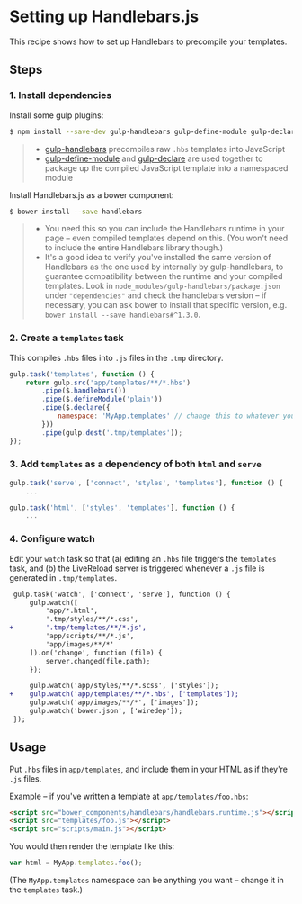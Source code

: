 # Setting up Handlebars.js

This recipe shows how to set up Handlebars to precompile your templates.


## Steps


### 1. Install dependencies

Install some gulp plugins:

```sh
$ npm install --save-dev gulp-handlebars gulp-define-module gulp-declare
```

> * [gulp-handlebars](https://github.com/lazd/gulp-handlebars) precompiles raw `.hbs` templates into JavaScript
> * [gulp-define-module](https://github.com/wbyoung/gulp-define-module) and [gulp-declare](https://github.com/lazd/gulp-declare) are used together to package up the compiled JavaScript template into a namespaced module

Install Handlebars.js as a bower component:

```sh
$ bower install --save handlebars
```

> * You need this so you can include the Handlebars runtime in your page – even compiled templates depend on this. (You won't need to include the entire Handlebars library though.)
> * It's a good idea to verify you've installed the same version of Handlebars as the one used by internally by gulp-handlebars, to guarantee compatibility between the runtime and your compiled templates. Look in `node_modules/gulp-handlebars/package.json` under `"dependencies"` and check the handlebars version – if necessary, you can ask bower to install that specific version, e.g. `bower install --save handlebars#^1.3.0`.


### 2. Create a `templates` task

This compiles `.hbs` files into `.js` files in the `.tmp` directory.

```js
gulp.task('templates', function () {
    return gulp.src('app/templates/**/*.hbs')
        .pipe($.handlebars())
        .pipe($.defineModule('plain'))
        .pipe($.declare({
            namespace: 'MyApp.templates' // change this to whatever you want
        }))
        .pipe(gulp.dest('.tmp/templates'));
});
```


### 3. Add `templates` as a dependency of both `html` and `serve`

```js
gulp.task('serve', ['connect', 'styles', 'templates'], function () {
    ...
```

```js
gulp.task('html', ['styles', 'templates'], function () {
    ...
```


### 4. Configure watch

Edit your `watch` task so that (a) editing an `.hbs` file triggers the `templates` task, and (b) the LiveReload server is triggered whenever a `.js` file is generated in `.tmp/templates`.

```diff
 gulp.task('watch', ['connect', 'serve'], function () {
     gulp.watch([
         'app/*.html',
         '.tmp/styles/**/*.css',
+        '.tmp/templates/**/*.js',
         'app/scripts/**/*.js',
         'app/images/**/*'
     ]).on('change', function (file) {
         server.changed(file.path);
     });

     gulp.watch('app/styles/**/*.scss', ['styles']);
+    gulp.watch('app/templates/**/*.hbs', ['templates']);
     gulp.watch('app/images/**/*', ['images']);
     gulp.watch('bower.json', ['wiredep']);
 });
```


## Usage

Put `.hbs` files in `app/templates`, and include them in your HTML as if they're `.js` files.

Example – if you've written a template at `app/templates/foo.hbs`:

```html
<script src="bower_components/handlebars/handlebars.runtime.js"></script>
<script src="templates/foo.js"></script>
<script src="scripts/main.js"></script>
```

You would then render the template like this:

```js
var html = MyApp.templates.foo();
```

(The `MyApp.templates` namespace can be anything you want – change it in the `templates` task.)
